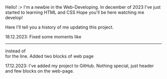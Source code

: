 Hello! :>
I'm a newbie in the Web-Developing. In december of 2023 I've just started to learning HTML and CSS
Hope you'll be here watching me develop!

Here I'll tell you a history of me updating this project.

18.12.2023: Fixed some moments like <hr> instead of <div> for the line. Added two blocks of web page

17.12.2023: I've added my project to GitHub. Nothing special, just header and few blocks on the web-page.
